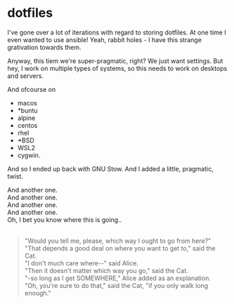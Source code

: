 # dotfiles

I've gone over a lot of iterations with regard to storing dotfiles. At one time I even wanted
to use ansible! Yeah, rabbit holes - I have this strange grativation towards them.

Anyway, this tiem we're super-pragmatic, right? We just want settings.
But hey, I work on multiple types of systems, so this needs to work on desktops
and servers.

And ofcourse on
- macos
- *buntu
- alpine
- centos
- rhel
- *BSD
- WSL2
- cygwin.

And so I ended up back with GNU Stow. And I added a little, pragmatic, twist.

And another one.<br>
And another one.<br>
And another one.<br>
And another one.<br>
Oh, I bet you know where this is going..<br><br>


> "Would you tell me, please, which way I ought to go from here?"<br>
> "That depends a good deal on where you want to get to," said the Cat.<br>
> "I don't much care where--" said Alice.<br>
> "Then it doesn't matter which way you go," said the Cat.<br>
> "-so long as I get SOMEWHERE," Alice added as an explanation.<br>
> "Oh, you're sure to do that," said the Cat, "if you only walk long enough."<br>

